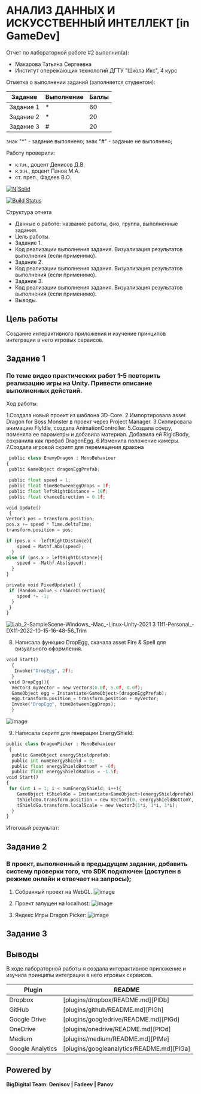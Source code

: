 # АНАЛИЗ ДАННЫХ И ИСКУССТВЕННЫЙ ИНТЕЛЛЕКТ [in GameDev]
Отчет по лабораторной работе #2 выполнил(а):
- Макарова Татьяна Сергеевна
- Институт опережающих технологий ДГТУ "Школа Икс", 4 курс

Отметка о выполнении заданий (заполняется студентом):

| Задание | Выполнение | Баллы |
| ------ | ------ | ------ |
| Задание 1 | * | 60 |
| Задание 2 | * | 20 |
| Задание 3 | # | 20 |

знак "*" - задание выполнено; знак "#" - задание не выполнено;

Работу проверили:
- к.т.н., доцент Денисов Д.В.
- к.э.н., доцент Панов М.А.
- ст. преп., Фадеев В.О.

[![N|Solid](https://cldup.com/dTxpPi9lDf.thumb.png)](https://nodesource.com/products/nsolid)

[![Build Status](https://travis-ci.org/joemccann/dillinger.svg?branch=master)](https://travis-ci.org/joemccann/dillinger)

Структура отчета

- Данные о работе: название работы, фио, группа, выполненные задания.
- Цель работы.
- Задание 1.
- Код реализации выполнения задания. Визуализация результатов выполнения (если применимо).
- Задание 2.
- Код реализации выполнения задания. Визуализация результатов выполнения (если применимо).
- Задание 3.
- Код реализации выполнения задания. Визуализация результатов выполнения (если применимо).
- Выводы.

## Цель работы
Cоздание интерактивного приложения и изучение принципов интеграции в него игровых сервисов.

## Задание 1
### По теме видео практических работ 1-5 повторить реализацию игры на Unity. Привести описание выполненных действий.

Ход работы: 

1.Создала новый проект из шаблона 3D-Core.
2.Импортировала asset Dragon for Boss Monster в проект через Project Manager.
3.Скопировала анимацию FlyIdle, создала AnimationController.
5.Создала сферу, поменяла ее параметры и добавила материал. Добавила ей RigidBody, сохранила как префаб DragonEgg.
6.Изменила положение камеры.
7.Создала игровой скрипт для перемещения дракона

```py
 public class EnemyDragon : MonoBehaviour
{
 public GameObject dragonEggPrefab;

 public float speed = 1;
 public float timeBetweenEggDrops = 1f;
 public float leftRightDistance = 10f;
 public float chanceDirection = 0.1f;

void Update()
 {
Vector3 pos = transform.position;
pos.x += speed * Time.deltaTime;
transform.position = pos;

if (pos.x < -leftRightDistance){
    speed = Mathf.Abs(speed);
  } 
else if (pos.x > leftRightDistance){
    speed = -Mathf.Abs(speed);
  }
}

private void FixedUpdate() {
 if (Random.value < chanceDirection){
    speed *= -1;
  }
 }
}
```
![Lab_2-SampleScene-Windows_-Mac_-Linux-Unity-2021 3 11f1-Personal_-_DX11_-2022-10-15-16-48-56_Trim](https://user-images.githubusercontent.com/85516001/195998188-8b2a6cc9-567d-419e-9acf-6af387b55e47.gif)

8. Написала функцию DropEgg, скачала asset Fire & Spell для визуального оформления.
```py
void Start()
  {
   Invoke("DropEgg", 2f);
  }
 void DropEgg(){
  Vector3 myVector = new Vector3(0.0f, 5.0f, 0.0f);
  GameObject egg = Instantiate<GameObject>(dragonEggPrefab);
  egg.transform.position = transform.position + myVector;
  Invoke("DropEgg", timeBetweenEggDrops);
  }
 ```
![image](https://user-images.githubusercontent.com/85516001/195998280-8676a530-95a7-4ed9-88b3-1d83a1ae180c.png)


9. Написала скрипт для генерации EnergyShield:
```py
public class DragonPicker : MonoBehaviour
 {
  public GameObject energyShieldprefab;
  public int numEnergyShield = 3;
  public float energyShieldBottomY = -6f;
  public float energyShieldRadius = -1.5f;
void Start()
{
 for (int i = 1; i < numEnergyShield; i++){
    GameObject tShieldGo = Instantiate<GameObject>(energyShieldprefab);
    tShieldGo.transform.position = new Vector3(0, energyShieldBottomY, 0);
    tShieldGo.transform.localScale = new Vector3(1*i, 1*i, 1*i);
  }
}
```

Итоговый результат:




## Задание 2
### В проект, выполненный в предыдущем задании, добавить систему проверки того, что SDK подключен (доступен в режиме онлайн и отвечает на запросы);

1. Собранный проект на WebGL.
![image](https://user-images.githubusercontent.com/85516001/195998458-8ccd396c-c06b-4174-83e0-5152ad5b02b5.png)

2. Проект запущен на localhost:
![image](https://user-images.githubusercontent.com/85516001/195998517-8008dacf-e9b1-4670-914f-e1a760e6765e.png)

3. Яндекс Игры Dragon Picker:
![image](https://user-images.githubusercontent.com/85516001/195998541-6b2fe295-db3f-42b2-9f28-cdcb3c8f9776.png)



## Задание 3

## Выводы

В ходе лабораторной работы я cоздала интерактивное приложение и изучила принципы интеграции в него игровых сервисов.

| Plugin | README |
| ------ | ------ |
| Dropbox | [plugins/dropbox/README.md][PlDb] |
| GitHub | [plugins/github/README.md][PlGh] |
| Google Drive | [plugins/googledrive/README.md][PlGd] |
| OneDrive | [plugins/onedrive/README.md][PlOd] |
| Medium | [plugins/medium/README.md][PlMe] |
| Google Analytics | [plugins/googleanalytics/README.md][PlGa] |

## Powered by

**BigDigital Team: Denisov | Fadeev | Panov**
